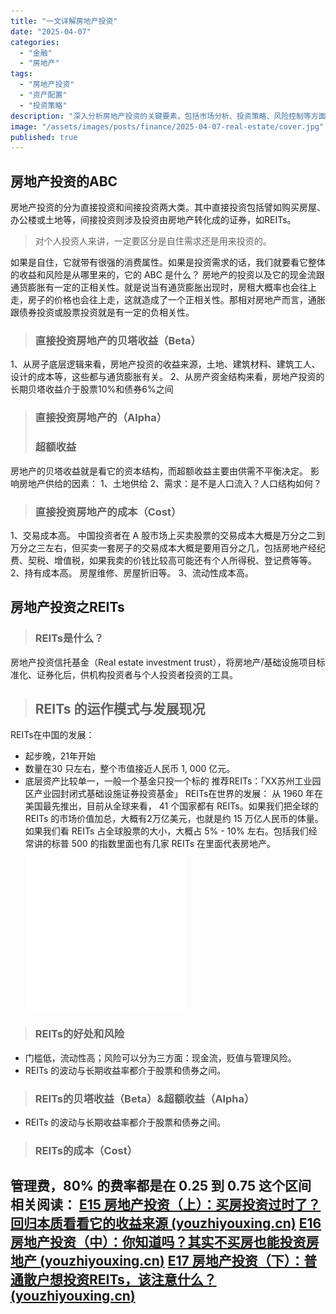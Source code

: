 ```yaml
---
title: "一文详解房地产投资"
date: "2025-04-07"
categories: 
  - "金融"
  - "房地产"
tags:
  - "房地产投资"
  - "资产配置"
  - "投资策略"
description: "深入分析房地产投资的关键要素，包括市场分析、投资策略、风险控制等方面"
image: "/assets/images/posts/finance/2025-04-07-real-estate/cover.jpg"
published: true
---
```


## **房地产投资的ABC**
房地产投资的分为直接投资和间接投资两大类。其中直接投资包括譬如购买房屋、办公楼或土地等，间接投资则涉及投资由房地产转化成的证券，如REITs。
> 对个人投资人来讲，一定要区分是自住需求还是用来投资的。
>
如果是自住，它就带有很强的消费属性。如果是投资需求的话，我们就要看它整体的收益和风险是从哪里来的，它的 ABC 是什么？
房地产的投资以及它的现金流跟通货膨胀有一定的正相关性。就是说当有通货膨胀出现时，房租大概率也会往上走，房子的价格也会往上走，这就造成了一个正相关性。那相对房地产而言，通胀跟债券投资或股票投资就是有一定的负相关性。
> ### 直接投资房地产的贝塔收益（Beta）
1、从房子底层逻辑来看，房地产投资的收益来源，土地、建筑材料、建筑工人、设计的成本等，这些都与通货膨胀有关。
2、从房产资金结构来看，房地产投资的长期贝塔收益介于股票10%和债券6%之间
> ### 直接投资房地产的（Alpha）
> ### 超额收益
房地产的贝塔收益就是看它的资本结构，而超额收益主要由供需不平衡决定。
影响房地产供给的因素： 1、土地供给 2、需求：是不是人口流入？人口结构如何？
> ### 直接投资房地产的成本（Cost）
1、交易成本高。 中国投资者在 A 股市场上买卖股票的交易成本大概是万分之二到万分之三左右，但买卖一套房子的交易成本大概是要用百分之几，包括房地产经纪费、契税、增值税，如果我卖的价钱比较高可能还有个人所得税、登记费等等。
2、持有成本高。 房屋维修、房屋折旧等。
3、流动性成本高。
## **房地产投资之**REITs
> ### REITs是什么？
房地产投资信托基金（Real estate investment trust），将房地产/基础设施项目标准化、证券化后，供机构投资者与个人投资者投资的工具。
> ## **REITs 的运作模式与发展现况**
REITs在中国的发展：
+ 起步晚，21年开始
+ 数量在30 只左右，整个市值接近人民币 1, 000 亿元。
+ 底层资产比较单一，一般一个基金只投一个标的
推荐REITs：「XX苏州工业园区产业园封闭式基础设施证券投资基金」
REITs在世界的发展：
从 1960 年在美国最先推出，目前从全球来看， 41 个国家都有 REITs。如果我们把全球的 REITs 的市场价值加总，大概有2万亿美元，也就是约 15 万亿人民币的体量。如果我们看 REITs 占全球股票的大小，大概占 5% - 10% 左右。包括我们经常讲的标普 500 的指数里面也有几家 REITs 在里面代表房地产。
![占位图](/content/assets/images/finance/2025-04-07-一文详解房地产投资/placeholder.png)
> ### REITs的好处和风险
+ 门槛低，流动性高；风险可以分为三方面：现金流，贬值与管理风险。
+ REITs 的波动与长期收益率都介于股票和债券之间。
> ### REITs的贝塔收益（Beta）&超额收益（Alpha）
+ REITs 的波动与长期收益率都介于股票和债券之间。
> ### REITs的成本（Cost）
管理费，80% 的费率都是在 0.25 到 0.75 这个区间
相关阅读： [E15 房地产投资（上）：买房投资过时了？回归本质看看它的收益来源 (youzhiyouxing.cn)](https://youzhiyouxing.cn/materials/1681)
[E16 房地产投资（中）：你知道吗？其实不买房也能投资房地产 (](https://youzhiyouxing.cn/materials/1687)[youzhiyouxing.cn](//youzhiyouxing.cn)[)](https://youzhiyouxing.cn/materials/1687)
[E17 房地产投资（下）：普通散户想投资REITs，该注意什么？ (](https://youzhiyouxing.cn/n/materials/1691)[youzhiyouxing.cn](//youzhiyouxing.cn)[)](https://youzhiyouxing.cn/n/materials/1691)
---


